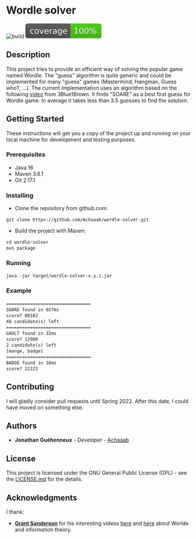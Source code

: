 # Wordle solver

![build](https://github.com/Achaaab/wordle-solver/workflows/build/badge.svg)
![Coverage](.github/badges/jacoco.svg)

## Description
This project tries to provide an efficient way of solving the popular game named Wordle.
The "guess" algorithm is quite generic and could be implemented for many "guess" games (Mastermind, Hangman, Guess who?, ...).
The current implementation uses an algorithm based on the following [video](https://www.youtube.com/watch?v=v68zYyaEmEA) from 3Blue1Brown.
It finds "SOARE" as a best first guess for Wordle game. In average it takes less than 3.5 guesses to find the solution.

## Getting Started
These instructions will get you a copy of the project up and running on your local machine
for development and testing purposes.

### Prerequisites
* Java 16
* Maven 3.6.1
* Git 2.17.1

### Installing
* Clone the repository from github.com:
```shell
git clone https://github.com/Achaaab/wordle-solver.git
```
* Build the project with Maven:
```shell
cd wordle-solver
mvn package
```

### Running
```shell
java -jar target/wordle-solver-x.y.z.jar
```

### Example
```
================================
SOARE found in 657ms
score? 00102
40 candidate(s) left
================================
GAULT found in 32ms
score? 12000
2 candidate(s) left
[mange, badge]
================================
BADGE found in 16ms
score? 22222
```

## Contributing
I will gladly consider pull requests until Spring 2022.
After this date, I could have moved on something else.

## Authors
* **Jonathan Guéhenneux** - *Developer* - [Achaaab](https://github.com/Achaaab)

## License
This project is licensed under the GNU General Public License (GPL) - see the [LICENSE.md](LICENSE.md) for the details.

## Acknowledgments
I thank:
* [**Grant Sanderson**](https://www.youtube.com/c/3blue1brown) for his interesting videos
  [here](https://www.youtube.com/watch?v=v68zYyaEmEA) and [here](https://www.youtube.com/watch?v=fRed0Xmc2Wg)
  about Worlde and information theory.